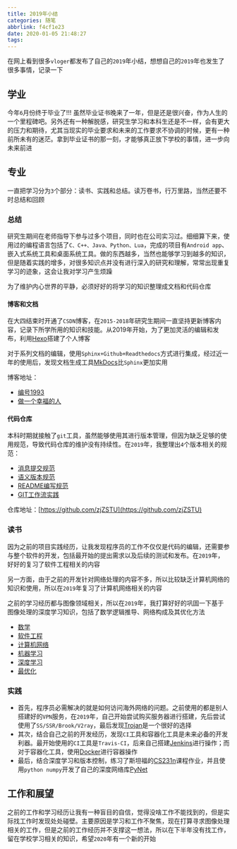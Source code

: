 ```yaml
---
title: 2019年小结
categories: 随笔
abbrlink: f4cf1e23
date: 2020-01-05 21:48:27
tags:
---
```


在网上看到很多`vloger`都发布了自己的`2019`年小结，想想自己的`2019`年也发生了很多事情，记录一下

## 学业

今年`6`月份终于毕业了!!! 虽然毕业证书晚来了一年，但是还是很兴奋，作为人生的一个里程碑吧。另外还有一种解脱感，研究生学习和本科生还是不一样，会有更大的压力和期待，尤其当现实的毕业要求和未来的工作要求不协调的时候，更有一种前所未有的迷茫。拿到毕业证书的那一刻，才能够真正放下学校的事情，进一步向未来前进

## 专业

一直把学习分为`3`个部分：读书、实践和总结。读万卷书，行万里路，当然还要不时总结和回顾

### 总结

研究生期间在老师指导下参与过多个项目，同时也在公司实习过。细细算下来，使用过的编程语言包括了`C、C++、Java、Python、Lua`，完成的项目有`Android app`、嵌入式系统工具和桌面系统工具。做的东西越多，当然也能够学习到越多的知识，但是随着实践的增多，对很多知识点并没有进行深入的研究和理解，常常出现重复学习的迹象，这会让我对学习产生烦躁

为了维护内心世界的平静，必须好好的将学习的知识整理成文档和代码仓库

#### 博客和文档

在大四结束时开通了`CSDN`博客，在`2015-2018`年研究生期间一直坚持更新博客内容，记录下所学所用的知识和技能。从2019年开始，为了更加灵活的编辑和发布，利用[Hexo](https://blog-website-building-guide.readthedocs.io/zh_CN/latest/?badge=latest)搭建了个人博客

对于系列文档的编辑，使用`Sphinx+Github+Readthedocs`方式进行集成，经过近一年的使用后，发现文档生成工具[MkDocs](https://zj-sphinx-github-readthedocs.readthedocs.io/en/latest/)比`Sphinx`更加实用

博客地址：

* [编号1993](https://blog.csdn.net/u012005313)
* [做一个幸福的人](https://zhujian.tech/posts/bd2847bc.html)

#### 代码仓库

本科时期就接触了`git`工具，虽然能够使用其进行版本管理，但因为缺乏足够的使用规范，导致代码仓库的维护没有持续性。在`2019`年，我整理出`4`个版本相关的规范：

 - [消息提交规范](https://zj-git-guide.readthedocs.io/zh_CN/latest/message/%E5%BC%95%E8%A8%80/)
 - [语义版本规范](https://zj-git-guide.readthedocs.io/zh_CN/latest/version/[SEMVER]%E8%AF%AD%E4%B9%89%E7%89%88%E6%9C%AC%E8%A7%84%E8%8C%83/)
 - [README编写规范](https://zj-git-guide.readthedocs.io/zh_CN/latest/readme/%E5%BC%95%E8%A8%80/)
 - [GIT工作流实践](https://www.zhujian.tech/posts/c7ee2f15.html)

仓库地址：[https://github.com/zjZSTU](https://github.com/zjZSTU)

### 读书

因为之前的项目实践经历，让我发现程序员的工作不仅仅是代码的编辑，还需要参与整个软件的开发，包括最开始的提出需求以及后续的测试和发布。在`2019`年，好好的复习了软件工程相关的内容

另一方面，由于之前的开发针对网络处理的内容不多，所以比较缺乏计算机网络的知识和使用，所以在`2019`年复习了计算机网络相关的内容

之前的学习经历都与图像领域相关，所以在`2019`年，我打算好好的巩固一下基于图像处理的深度学习知识，包括了数学逻辑推导、网络构成及其优化方法

* [数学](https://www.zhujian.tech/posts/fe7e69f4.html)
* [软件工程](https://www.zhujian.tech/posts/ee5b0da5.html)
* [计算机网络](https://zj-network-guide.readthedocs.io/zh_CN/latest/basic/ip%E5%9C%B0%E5%9D%80/)
* [机器学习](https://zj-image-processing.readthedocs.io/zh_CN/latest/algorithm/machine-learning/)
* [深度学习](https://zj-image-processing.readthedocs.io/zh_CN/latest/algorithm/deep-learning/)
* [最优化](https://zj-image-processing.readthedocs.io/zh_CN/latest/algorithm/optimization/)

### 实践

* 首先，程序员必需解决的就是如何访问海外网络的问题。之前使用的都是别人搭建好的`VPN`服务，在`2019`年，自己开始尝试购买服务器进行搭建，先后尝试使用了`SS/SSR/Brook/V2ray`，最后发现[Trojan](https://wall-guide.readthedocs.io/zh/latest/?badge=latest)是一个很好的选择
* 其次，结合自己之前的开发经历，发现`CI`工具和容器化工具是未来必备的开发利器。最开始使用的`CI`工具是`Travis-CI`，后来自己搭建[Jenkins](https://containerization-automation.readthedocs.io/zh_CN/latest/jenkins/)进行操作；而对于容器化工具，使用[Docker](https://containerization-automation.readthedocs.io/zh_CN/latest/)进行容器操作
* 最后，结合深度学习和版本控制，练习了斯坦福的[CS231n](https://github.com/zjZSTU/cs231n)课程作业，并且使用`python numpy`开发了自己的深度网络库[PyNet](https://github.com/zjZSTU/PyNet)

## 工作和展望

之前的工作和学习经历让我有一种盲目的自信，觉得没啥工作不能找到的，但是实际找工作时发现处处碰壁。主要原因是学习和工作不聚焦，现在打算寻求图像处理相关的工作，但是之前的工作经历并不支撑这一想法，所以在下半年没有找工作，留在学校学习相关的知识，希望`2020`年有一个新的开始